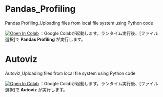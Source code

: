 # Pandas_Profiling
Pandas Profiling_Uploading files from local file system using Python code　

[![Open In Colab](https://colab.research.google.com/assets/colab-badge.svg)](https://colab.research.google.com/github/hima2b4/Auto_Profiling/blob/master/Auto_Profiling.ipynb)
：Google Colabが起動します。ランタイム実行後、[ファイル選択]で **Pandas Profiling** が実行します。

# Autoviz
Autoviz_Uploading files from local file system using Python code　

[![Open In Colab](https://colab.research.google.com/assets/colab-badge.svg)](https://colab.research.google.com/github/hima2b4/Auto_Profiling/blob/master/Autoviz_localfile_upload.ipynb)
：Google Colabが起動します。ランタイム実行後、[ファイル選択]で **Autoviz** が実行します。
